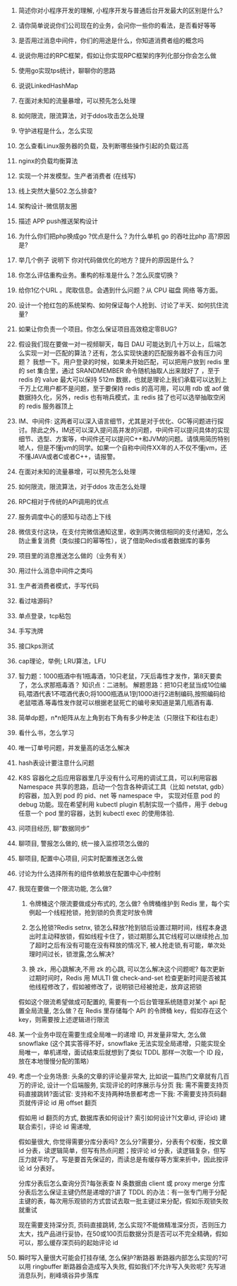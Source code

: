 1. 简述你对小程序开发的理解, 小程序开发与普通后台开发最大的区别是什么?

2. 请你简单说说你们公司现在的业务，会问你一些你的看法，是否看好等等

3. 是否用过消息中间件，你们的用途是什么，你知道消费者组的概念吗

4. 说说你用过的RPC框架，假如让你实现RPC框架的序列化部分你会怎么做

5. 使用go实现tps统计，聊聊你的思路

6. 说说LinkedHashMap

7. 在面对未知的流量暴增，可以预先怎么处理

8. 如何限流，限流算法，对于ddos攻击怎么处理

9. 守护进程是什么，怎么实现

10. 怎么查看Linux服务器的负载，及判断哪些操作引起的负载过高

11. nginx的负载均衡算法

12. 实现一个并发模型。生产者消费者 (在线写)

13. 线上突然大量502.怎么排查?

14. 架构设计-微信朋友圈

15. 描述 APP push推送架构设计

16. 为什么你们把php换成go ?优点是什么？为什么单机 go 的吞吐比php 高?原因是?

17. 举几个例子 说明下 你对代码做优化的地方？提升的原因是什么？

18. 你怎么评估重构业务。重构的标准是什么？怎么灰度切换？

19. 给你1亿个URL 。爬取信息。会遇到什么问题？从 CPU 磁盘 网络 等方面。

20. 设计一个抢红包的系统架构、如何保证每个人抢到、讨论了半天、如何抗住流量?

21. 如果让你负责一个项目。你怎么保证项目高效稳定零BUG?

22. 假设我们现在要做一对一视频聊天，每日 DAU 可能达到几十万以上，后端怎么实现一对一匹配的算法？还有，怎么实现快速的匹配服务器不会有压力问题？
    我想一下。用户登录的时候，如果未开始匹配，可以把用户放到 redis 里的 set 集合里，通过 SRANDMEMBER 命令随机抽取人出来就好了 ，至于 redis 的 value 最大可以保持 512m 数据，也就是理论上我们承载可以达到上千万上亿用户都不是问题，至于要保持 redis 的高可用，可以用 rdb 或 aof 做数据持久化，另外，redis 也有哨兵模式，主 redis 挂了也可以选举抽取空闲的 redis 服务器顶上


23. IM、中间件: 
这两者可以深入语言细节，尤其是对于优化、GC等问题进行探讨。除此之外，IM还可以深入提问高并发的问题，中间件可以提问具体的实现细节、选型、方案等，中间件还可以提问C++和JVM的问题。请慎用简历特别唬人，但是不懂jvm的同学。如果一个自称中间件XX年的人不仅不懂jvm，还不懂JAVA或者C或者C++，请报警。


24. 在面对未知的流量暴增，可以预先怎么处理

25. 如何限流，限流算法，对于ddos 攻击怎么处理

26. RPC相对于传统的API调用的优点

27. 服务调度中心的感知与动态上下线

28. 微信支付这块，在支付完微信通知这里，收到两次微信相同的支付通知，怎么防止重复消费（类似接口的幂等性），说了借助Redis或者数据库的事务

29. 项目里的消息推送怎么做的（业务有关）

30. 用过什么消息中间件之类吗

31. 生产者消费者模式，手写代码

32. 看过啥源码?

33. 单点登录，tcp粘包

34. 手写洗牌

35. 接口kps测试

36. cap理论，举例; LRU算法，LFU


37. 智力题：1000瓶酒中有1瓶毒酒，10只老鼠，7天后毒性才发作，第8天要卖了，怎么求那瓶毒酒？
    知识点：二进制。
    解题思路：把10只老鼠当成10位编码,喂酒代表1不喂酒代表0;将1000瓶酒从1到1000进行2进制编码,按照编码给老鼠喂酒.等毒性发作就可以根据老鼠死亡的编号来知道是第几瓶酒有毒.


38. 简单dp题，n*n矩阵从左上角到右下角有多少种走法（只限往下和往右走）

39. 看什么书，怎么学习

40. 唯一订单号问题，并发量高的话怎么解决

41. hash表设计要注意什么问题

42. K8S 容器化之后应用容器里几乎没有什么可用的调试工具，可以利用容器 Namespace 共享的思路，启动一个包含各种调试工具（比如 netstat, gdb）的容器，加入到 pod 的 pid、net 等 namespace 中， 实现对任意 pod 的 debug 功能。现在希望利用 kubectl plugin 机制实现一个插件，用于 debug 任意一个 pod 里的容器，达到 kubectl exec 的使用体验.

43. 问项目经历, 聊”数据同步”

44. 聊项目, 警报怎么做的, 统一接入监控项怎么做的

45. 聊项目, 配置中心项目, 问实时配置推送怎么做

46. 讨论为什么选择所有的组件依赖放在配置中心中控制

47. 我现在要做一个限流功能, 怎么做?
    1. 令牌桶这个限流要做成分布式的, 怎么做?
        令牌桶维护到 Redis 里，每个实例起一个线程抢锁，抢到锁的负责定时放令牌
    
    2. 怎么抢锁?Redis setnx, 锁怎么释放?抢到锁后设置过期时间，线程本身退出时主动释放锁，假如线程卡住了，锁过期那么其它线程可以继续抢占,加了超时之后有没有可能在没有释放的情况下, 被人抢走锁,有可能，单次处理时间过长，锁泄露,怎么解决?

    3. 换 zk，用心跳解决,不用 zk 的心跳, 可以怎么解决这个问题呢?
    每次更新过期时间时，Redis 用 MULTI 做 check-and-set 检查更新时间是否被其他线程修改了，假如被修改了，说明锁已经被抢走，放弃这把锁

    假如这个限流希望做成可配置的, 需要有一个后台管理系统随意对某个 api 配置全局流量, 怎么做？在 Redis 里存储每个 API 的令牌桶 key，假如存在这个 key，则需要按上述逻辑进行限流

48. 某一个业务中现在需要生成全局唯一的递增 ID, 并发量非常大, 怎么做
    snowflake (这个其实答得不好，snowflake 无法实现全局递增，只能实现全局唯一，单机递增，面试结束后就想到了类似 TDDL 那样一次取一个 ID 段，放在本地慢慢分配的策略）

49. 考虑一个业务场景: 头条的文章的评论量非常大, 比如说一篇热门文章就有几百万的评论, 设计一个后端服务, 实现评论的时序展示与分页
    我: 需不需要支持页码直接跳转?面试官: 支持和不支持两种场景都考虑一下我: 不需要支持页码翻页就传评论 id 用 offset 翻页

    假如用 id 翻页的方式, 数据库表如何设计? 索引如何设计?(文章id, 评论id) 建联合索引，评论 id 需递增,

    假如量很大, 你觉得需要分库分表吗? 怎么分?需要分，分表有个权衡，按文章 id 分表，读逻辑简单，但写有热点问题；按评论 id 分表，读逻辑复杂，但写压力就平均了。写是要首先保证的，而读总是有缓存等方案来折中，因此按评论 id 分表好。

    分库分表后怎么查询分页?每张表查 N 条数据由 client 或 proxy merge
    分库分表后怎么保证主键仍然是递增的?讲了 TDDL 的办法：有一张专门用于分配主键的表，每次用乐观锁的方式尝试去取一批主键过来分配，假如乐观锁失败就重试

    现在需要支持深分页, 页码直接跳转, 怎么实现?不能做精准深分页，否则压力太大，找产品进行妥协，在50或100页后数据分页是否可以不完全精确，假如可以，那么缓存深页码的起始评论 id


50. 瞬时写入量很大可能会打挂存储, 怎么保护?断路器
    断路器内部怎么实现的?可以用 ringbuffer
    断路器会造成写入失败, 假如我们不允许写入失败呢?
    先写进消息队列，削峰填谷异步落库
    


